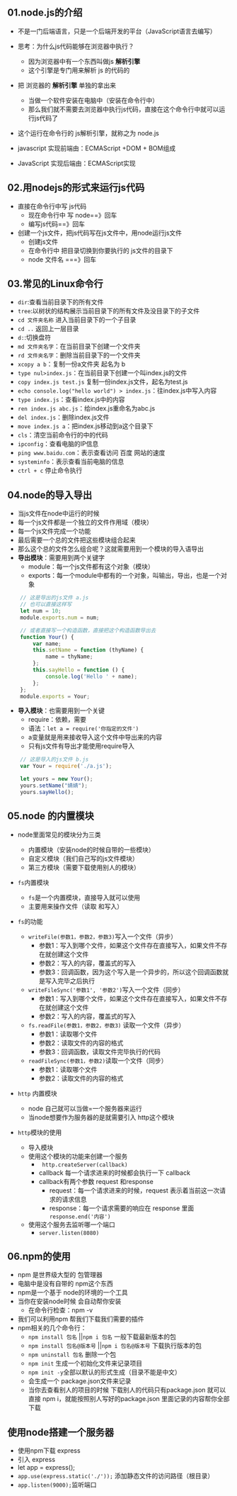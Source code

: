 
## 01.node.js的介绍
-   不是一门后端语言，只是一个后端开发的平台（JavaScript语言去编写）
-   思考：为什么js代码能够在浏览器中执行？
    +   因为浏览器中有一个东西叫做js **解析引擎**
    +   这个引擎是专门用来解析 js 的代码的
-   把 浏览器的 **解析引擎** 单独的拿出来
    +   当做一个软件安装在电脑中（安装在命令行中）
    +   那么我们就不需要去浏览器中执行js代码，直接在这个命令行中就可以运行js代码了
-   这个运行在命令行的 js解析引擎，就称之为 node.js

-   javascript 实现前端由：ECMAScript +DOM + BOM组成
-   JavaScript 实现后端由：ECMAScript实现

## 02.用nodejs的形式来运行js代码
-   直接在命令行中写 js代码
    +   现在命令行中 写 node==》回车
    +   编写js代码==》回车
-   创建一个js文件，把js代码写在js文件中，用node运行js文件
    +   创建js文件
    +   在命令行中 把目录切换到你要执行的 js文件的目录下
    +   node 文件名 ===》回车


## 03.常见的Linux命令行
-   `dir`:查看当前目录下的所有文件
-   `tree`:以树状的结构展示当前目录下的所有文件及没目录下的子文件
-   `cd 文件夹名称` 进入当前目录下的一个子目录
-   `cd ..` 返回上一层目录
-   `d:`:切换盘符
-   `md 文件夹名字`：在当前目录下创建一个文件夹
-   `rd 文件夹名字`：删除当前目录下的一个文件夹
-   `xcopy a b`：复制一份a文件夹 起名为 b
-   `type nul>index.js`：在当前目录下创建一个叫index.js的文件
-   `copy index.js test.js` 复制一份index.js文件，起名为test.js
-   `echo console.log("hello world") > index.js`：往index.js中写入内容
-   `type index.js`：查看index.js中的内容
-   `ren index.js abc.js`：给index.js重命名为abc.js
-   `del index.js`：删除index.js文件
-   `move index.js a`：把index.js移动到a这个目录下
-   `cls`：清空当前命令行的中的代码
-   `ipconfig`：查看电脑的IP信息
-   `ping www.baidu.com`：表示查看访问 百度 网站的速度
-   `systeminfo`：表示查看当前电脑的信息
-   `ctrl + c` 停止命令执行

## 04.node的导入导出
-   当js文件在node中运行的时候
-   每一个js文件都是一个独立的文件作用域（模块）
-   每一个js文件完成一个功能
-   最后需要一个总的文件把这些模块组合起来
-   那么这个总的文件怎么组合呢？这就需要用到一个模块的导入语导出
-   **导出模块**：需要用到两个关键字
    +   module：每一个js文件都有这个对象（模块）
    +   exports：每一个module中都有的一个对象，叫输出，导出，也是一个对象
```javascript
    // 这是导出的js文件 a.js
    // 也可以直接这样写
    let num = 10;
    module.exports.num = num;

    // 或者直接写一个构造函数，直接把这个构造函数导出去
    function Your() {
        var name;
        this.setName = function (thyName) {
            name = thyName;
        };
        this.sayHello = function () {
            console.log('Hello ' + name);
        };
    };
    module.exports = Your;
```

-  **导入模块**：也需要用到一个关键
    +   require：依赖，需要
    +   语法：`let a = require('你指定的文件')`
    +   a变量就是用来接收导入这个文件中导出来的内容
    +   只有js文件有导出才能使用require导入
```javascript
    // 这是导入的js文件 b.js
    var Your = require('./a.js');

    let yours = new Your();
    yours.setName("婧婧");
    yours.sayHello();
```

## 05.node 的内置模块
-   node里面常见的模块分为三类
    +   内置模块（安装node的时候自带的一些模块）
    +   自定义模块（我们自己写的js文件模块）
    +   第三方模块（需要下载使用别人的模块）

-   `fs`内置模块
    +   `fs`是一个内置模块，直接导入就可以使用
    +   主要用来操作文件（读取 和写入）
-   `fs`的功能
    +   `writeFile(参数1，参数2，参数3)`写入一个文件（异步）
        +   参数1：写入到哪个文件，如果这个文件存在直接写入，如果文件不存在就创建这个文件
        +   参数2：写入的内容，覆盖式的写入
        +   参数3：回调函数，因为这个写入是一个异步的，所以这个回调函数就是写入完毕之后执行
    +   `writeFileSync('参数1', '参数2')`写入一个文件（同步）
        +   参数1：写入到哪个文件，如果这个文件存在直接写入，如果文件不存在就创建这个文件
        +   参数2：写入的内容，覆盖式的写入   
    +   `fs.readFile(参数1，参数2，参数3)` 读取一个文件（异步）
        +   参数1：读取哪个文件
        +   参数2：读取文件的内容的格式
        +   参数3：回调函数，读取文件完毕执行的代码
    +   `readFileSync(参数1，参数2)`读取一个文件（同步） 
        +   参数1：读取哪个文件
        +   参数2：读取文件的内容的格式

-   `http` 内置模块
    +   node 自己就可以当做=一个服务器来运行
    +   当node想要作为服务器的是就需要引入 http这个模块
-   `http`模块的使用
    +   导入模块
    +   使用这个模块的功能来创建一个服务
        +   ` http.createServer(callback)`
        +   callback 每一个请求进来的时候都会执行一下 callback
        +   callback有两个参数 request 和response
            +   request：每一个请求进来的时候，request 表示着当前这一次请求的请求信息
            +   response：每一个请求需要的响应在 response 里面`response.end('内容')`
    +   使用这个服务去监听哪一个端口
        +   `server.listen(8080)`

## 06.npm的使用
-   npm 是世界级大型的 包管理器
-   电脑中是没有自带的 npm这个东西
-   npm是一个基于 node的环境的一个工具
-   当你在安装node时候 会自动帮你安装
    +   在命令行检查：npm -v
-   我们可以利用npm 帮我们下载我们需要的插件
-   npm相关的几个命令行：
    +   `npm install 包名` ||`npm i 包名` 一般下载最新版本的包
    +   `npm install 包名@版本号` ||`npm i 包名@版本号` 下载执行版本的包
    +   `npm uninstall 包名` 删除一个包
    +   `npm init` 生成一个初始化文件来记录项目
    +   `npm init -y`全部以默认的形式生成（目录不能是中文）
    +   会生成一个 package.json文件来记录
    +   当你去查看别人的项目的时候 下载别人的代码只有package.json 就可以直接 npm i，就能按照别人写好的package.json 里面记录的内容帮你全部下载


## 使用node搭建一个服务器
-   使用npm下载 express
-   引入 express
-   let app = express();
-   `app.use(express.static('./'));` 添加静态文件的访问路径（根目录）
-   `app.listen(9000);`监听端口